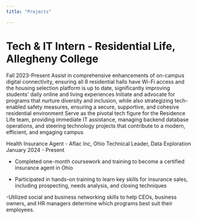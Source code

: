 ```yaml
---
title: "Projects"

---
```


# Tech & IT Intern - Residential Life, Allegheny College

Fall 2023-Present
Assist in comprehensive enhancements of on-campus digital connectivity, ensuring all 8 residential halls have Wi-Fi access and the housing selection platform is up to date, significantly improving students' daily online and living experiences Initiate and advocate for programs that nurture diversity and inclusion, while also strategizing tech-enabled safety measures, ensuring a secure, supportive, and cohesive residential environment Serve as the pivotal tech figure for the Residence Life team, providing immediate IT assistance, managing backend database operations, and steering technology projects that contribute to a modern, efficient, and engaging campus

Health Insurance Agent - Aflac Inc, Ohio
Technical Leader, Data Exploration
January 2024 - Present

- Completed one-month coursework and training to become a certified insurance agent in Ohio

- Participated in hands-on training to learn key skills for insurance sales, including prospecting, needs analysis, and closing techniques

-Utilized social and business networking skills to help CEOs, business owners, and HR managers determine which programs best suit their employees.
